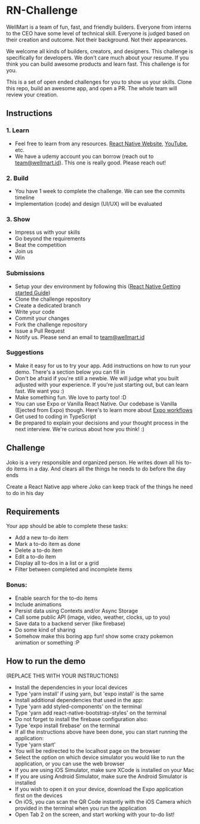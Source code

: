 # RN-Challenge
WellMart is a team of fun, fast, and friendly builders. Everyone from interns to the CEO have some level of technical skill. Everyone is judged based on their creation and outcome. Not their background. Not their appearances.

We welcome all kinds of builders, creators, and designers. This challenge is specifically for developers. We don't care much about your resume. If you think you can build awesome products and learn fast. This challenge is for you.

This is a set of open ended challenges for you to show us your skills. Clone this repo, build an awesome app, and open a PR. The whole team will review your creation.

## Instructions
### 1. Learn
- Feel free to learn from any resources. [React Native Website](https://reactnative.dev), [YouTube](https://www.youtube.com/results?search_query=react+native+tutorial), etc. 
- We have a udemy account you can borrow (reach out to team@wellmart.id). This one is really good. Please reach out!

### 2. Build
- You have 1 week to complete the challenge. We can see the commits timeline
- Implementation (code) and design (UI/UX) will be evaluated

### 3. Show
- Impress us with your skills
- Go beyond the requirements
- Beat the competition
- Join us
- Win

### Submissions
- Setup your dev environment by following this ([React Native Getting started Guide](https://reactnative.dev/docs/getting-started))
- Clone the challenge repository
- Create a dedicated branch
- Write your code
- Commit your changes
- Fork the challenge repository
- Issue a Pull Request
- Notify us. Please send an email to team@wellmart.id

### Suggestions
- Make it easy for us to try your app. Add instructions on how to run your demo. There's a section below you can fill in
- Don't be afraid if you're still a newbie. We will judge what you built adjusted with your experience. If you're just starting out, but can learn fast. We want you :)
- Make something fun. We love to party too! :D
- You can use Expo or Vanilla React Native. Our codebase is Vanilla (Ejected from Expo) though. Here's to learn more about [Expo workflows](https://docs.expo.io/introduction/managed-vs-bare/)
- Get used to coding in TypeScript
- Be prepared to explain your decisions and your thought process in the next interview. We're curious about how you think! :)

## Challenge
Joko is a very responsible and organized person. He writes down all his to-do items in a day. And clears all the things he needs to do before the day ends

Create a React Native app where Joko can keep track of the things he need to do in his day

## Requirements
Your app should be able to complete these tasks:
- Add a new to-do item
- Mark a to-do item as done
- Delete a to-do item
- Edit a to-do item
- Display all to-dos in a list or a grid
- Filter between completed and incomplete items

### Bonus:
- Enable search for the to-do items
- Include animations
- Persist data using Contexts and/or Async Storage
- Call some public API (image, video, weather, clocks, up to you)
- Save data to a backend server (like firebase)
- Do some kind of sharing
- Somehow make this boring app fun! show some crazy pokemon animation or something :P

## How to run the demo
(REPLACE THIS WITH YOUR INSTRUCTIONS)


- Install the dependencies in your local devices
- Type 'yarn install' if using yarn, but 'expo install' is the same
- Install additional dependencies that used in the app:
- Type 'yarn add styled-components' on the terminal
- Type 'yarn add react-native-bootstrap-styles' on the terminal
- Do not forget to install the firebase configuration also:
- Type 'expo install firebase' on the terminal
- If all the instructions above have been done, you can start running the application:
- Type 'yarn start'
- You will be redirected to the localhost page on the browser
- Select the option on which device simulator you would like to run the application, or you can use the web browser
- If you are using iOS Simulator, make sure XCode is installed on your Mac
- If you are using Android Simulator, make sure the Android Simulator is installed
- If you wish to open it on your device, download the Expo application first on the devices
- On iOS, you can scan the QR Code instantly with the iOS Camera which provided in the terminal when you run the application
- Open Tab 2 on the screen, and start working with your to-do list!

